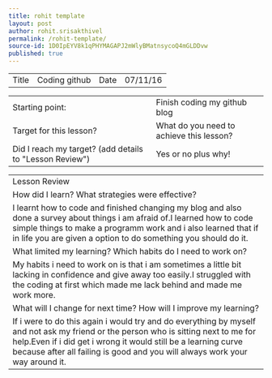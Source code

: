 ```yaml
---
title: rohit template
layout: post
author: rohit.srisakthivel
permalink: /rohit-template/
source-id: 1D0IpEYV8k1qPHYMAGAPJ2mWlyBMatnsycoQ4mGLDDvw
published: true
---
```

<table>
  <tr>
    <td>Title</td>
    <td>Coding github</td>
    <td>Date</td>
    <td>07/11/16</td>
  </tr>
</table>


<table>
  <tr>
    <td>Starting point:</td>
    <td>Finish coding my github blog</td>
  </tr>
  <tr>
    <td>Target for this lesson?</td>
    <td>What do you need to achieve this lesson? </td>
  </tr>
  <tr>
    <td>Did I reach my target? 
(add details to "Lesson Review")</td>
    <td>Yes or no plus why! </td>
  </tr>
</table>


<table>
  <tr>
    <td>Lesson Review</td>
  </tr>
  <tr>
    <td>How did I learn? What strategies were effective? </td>
  </tr>
  <tr>
    <td>I learnt how to code and finished changing my blog and also done a survey about things i am afraid of.I learned how to code simple things to make a programm work and i also learned that if in life you are given a option to do something you should do it.</td>
  </tr>
  <tr>
    <td>What limited my learning? Which habits do I need to work on? </td>
  </tr>
  <tr>
    <td>My habits i need to work on is that i am sometimes a little bit lacking in confidence and give away too easily.I struggled with the coding at first which made me lack behind and made me work more.</td>
  </tr>
  <tr>
    <td>What will I change for next time? How will I improve my learning?</td>
  </tr>
  <tr>
    <td>If i were to do this again i would try and do everything by myself and not ask my friend or the person who is sitting next to me for help.Even if i did get i wrong it would still be a learning curve because after all failing is good and you will always work your way around it.
</td>
  </tr>
</table>


